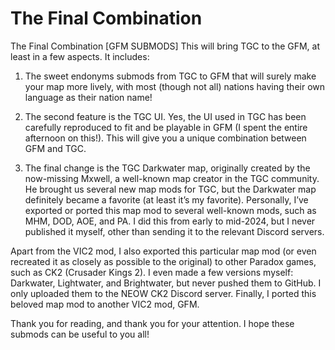 # The Final Combination
The Final Combination [GFM SUBMODS]
This will bring TGC to the GFM, at least in a few aspects. It includes:

1. The sweet endonyms submods from TGC to GFM that will surely make your map more lively, with most (though not all) nations having their own language as their nation name!

2. The second feature is the TGC UI. Yes, the UI used in TGC has been carefully reproduced to fit and be playable in GFM (I spent the entire afternoon on this!). This will give you a unique combination between GFM and TGC.

3. The final change is the TGC Darkwater map, originally created by the now-missing Mxwell, a well-known map creator in the TGC community. He brought us several new map mods for TGC, but the Darkwater map definitely became a favorite (at least it’s my favorite). Personally, I’ve exported or ported this map mod to several well-known mods, such as MHM, DOD, AOE, and PA. I did this from early to mid-2024, but I never published it myself, other than sending it to the relevant Discord servers.

Apart from the VIC2 mod, I also exported this particular map mod (or even recreated it as closely as possible to the original) to other Paradox games, such as CK2 (Crusader Kings 2). I even made a few versions myself: Darkwater, Lightwater, and Brightwater, but never pushed them to GitHub. I only uploaded them to the NEOW CK2 Discord server. Finally, I ported this beloved map mod to another VIC2 mod, GFM.

Thank you for reading, and thank you for your attention. I hope these submods can be useful to you all!

